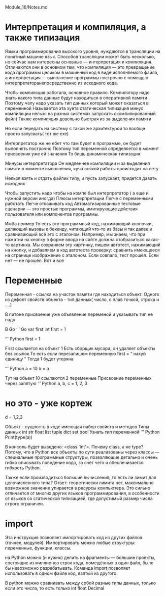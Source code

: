 Module_16/Notes.md

# Интерпретация и компиляция, а также типизация

Языки программирования высокого уровня, нуждаются в трансляции на понятный машине язык. Способов трансляции может быть несколько, но сейчас нам интересны основные — интерпретация и компиляция. Отличаются они в основном тем, что компиляция — это превращение кода программы целиком в машинный код в виде исполняемого файла, а интерпретация — выполнение программы построчно с помощью интерпретаторанепосредственно из исходного кода.


Чтобы компиляция работала, основное правило. Компилятору надо знать какого типа данные будут находиться в оперативной памяти
Поэтому челу надо указать тип данных который может оказаться в переменной 
Называется эта хуета статическая типизация 
 минус компиляции нельзя на разных системах запускать скомпилированный файл) 
Также компиляция довольно быстрая из за выделения памяти

Но если передать на систему с такой же архитектурой то вообще просто запускать( тот же exe)

Интерпретатор же не ебет что там будет в программе, он будет выполнять построчно 
Поэтому тип переменной определяется в момент присвоения уже ей значения 
То бишь динамическая типизация 

Минусы интерпретатора 
Он медленнее компиляции и за выделения памяти в моменте выполнения, куча всякой работы происходит на лету

Нельзя взять и отдать файлик типу, и пусть запускает, придется давать исходник

Чтобы запустить надо чтобы на компе был интерпретатор ( а еще и нужной версии иногда)
Плюсы интерпретации
Легче с переменными работать 
Легче отлаживать код
Автоматизированные тестовые сценарии — это простые программы, имитирующие действия пользователя или компонентов программы.

Имба пример
То есть это программный код, нажимающий кнопочки, делающий вызовы к бекенду, читающий что-то из базы и так далее и сравнивающий всё это с эталоном. Например, мы знаем, что при нажатии на кнопку в форме ввода на сайте должна отобразиться какая-то картинка. Мы сохраняем эту картинку, пишем автотест, нажимающий на кнопку, и добавляем в код автотеста проверку: сравнить имеющееся на странице изображение с эталоном. Если совпало, тест прошёл. Если нет — не прошёл. Вот и всё

# Переменные

Переменная - ссылка на участок памяти где находиться объект. Одного из дефолт свойств объекта - тип данных( число, с плав точкой, строка и ….) 

В питоне присвоение уже объявление  переменой и указывать тип не надо 

В Go
‘’’ Go
var first int
first = 1

‘’’ Python
first = 1


First ссылается на объект 1 
Есть сборщик мусора, он удаляет объекты без ссылок 
То есть если перезапишем переменную first = “ нахуй единицу " Тогда 1 будет утеряна 

‘’’ Python 
a = 10
b = a

Тут на объект 10 ссылаются 2 переменные
Присвоение переменных через запятую 
‘’’ Python
a, b, c = 1, 2, 3
# но это - уже кортеж 
d = 1,2,3

Объект - сущность в коде имеющая набор  свойств и методов 
Типы данных 
int str float list tuple dict set bool
Узнать тип переменной 
‘’’ Python 
Print(type(a))

В консоль будет выведено: <class 'int'>. Почему class, а не type? Потому, что в Python все объекты по сути реализованы через классы — специальные программные структуры, позволяющие детально и очень гибко описывать поведение кода, за счёт чего и обеспечивается гибкость Python.

Также если производиться большие вычисления, то есть ли лимит для целочисленного типа? Ответ: теоретически лимита нет, максимально возможное значение упирается в ресурсы компьютера. Это сильно отличается от многих других языков программирования, в особенности от языков со статической типизацией, где допустимый размер числа строго ограничен.

# import
Эта инструкция позволяет импортировать код из других файлов (точнее, модулей). Импортировать можно любые структуры: переменные, функции, классы.

на Python можно (и нужно) делить на фрагменты — большие проекты, состоящие из миллионов строк кода, помещённых в один файл, было бы невозможно разрабатывать. Команда import позволяет использовать в одном файле код, взятый из другого.

В python можно сравнивать между собой разные типы данных, только если это числа, то есть только int float Decimal